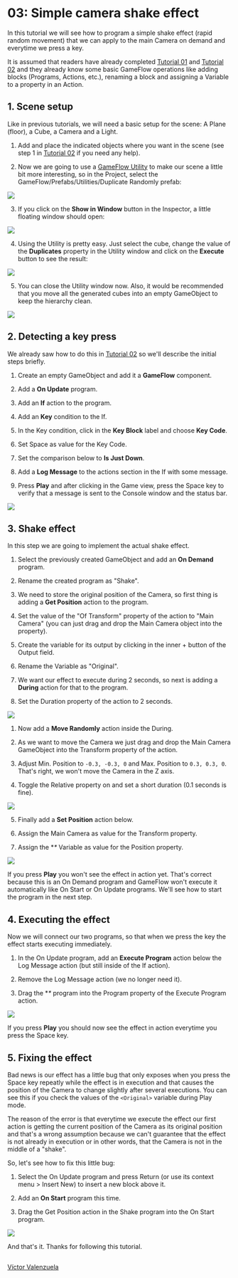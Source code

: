 # 03: Simple camera shake effect

In this tutorial we will see how to program a simple shake effect \(rapid random movement\) that we can apply to the main Camera on demand and everytime we press a key.

It is assumed that readers have already completed [Tutorial 01](01.md) and [Tutorial 02](02.md) and they already know some basic GameFlow operations like adding blocks \(Programs, Actions, etc.\), renaming a block and assigning a Variable to a property in an Action.

## 1. Scene setup

Like in previous tutorials, we will need a basic setup for the scene: A Plane \(floor\), a Cube, a Camera and a Light.

1. Add and place the indicated objects where you want in the scene \(see step 1 in [Tutorial 02](02.md) if you need any help\).

2. Now we are going to use a [GameFlow Utility](https://github.com/evasiongames/gameflow/tree/a7421e42f9065333ad7854eb4695e97f45f64d38/docs/guides/utilities/README.md) to make our scene a little bit more interesting, so in the Project, select the GameFlow/Prefabs/Utilities/Duplicate Randomly prefab:

![](../.gitbook/assets/t03-1-1.png)

3. If you click on the **Show in Window** button in the Inspector, a little floating window should open:

![](../.gitbook/assets/t03-1-2.png)

4. Using the Utility is pretty easy. Just select the cube, change the value of the **Duplicates** property in the Utility window and click on the **Execute** button to see the result:

![](../.gitbook/assets/t03-1-3.png)

5. You can close the Utility window now. Also, it would be recommended that you move all the generated cubes into an empty GameObject to keep the hierarchy clean.

![](../.gitbook/assets/t03-1-4.png)

## 2. Detecting a key press

We already saw how to do this in [Tutorial 02](02.md) so we'll describe the initial steps briefly.

1. Create an empty GameObject and add it a **GameFlow** component.

2. Add a **On Update** program.

3. Add an **If** action to the program.

4. Add an **Key** condition to the If.

5. In the Key condition, click in the **Key Block** label and choose **Key Code**.

6. Set Space as value for the Key Code.

7. Set the comparison below to **Is Just Down**.

8. Add a **Log Message** to the actions section in the If with some message.

9. Press **Play** and after clicking in the Game view, press the Space key to verify that a message is sent to the Console window and the status bar.

![](../.gitbook/assets/t03-2-1.png)

## 3. Shake effect

In this step we are going to implement the actual shake effect.

1. Select the previously created GameObject and add an **On Demand** program.

2. Rename the created program as "Shake".

3. We need to store the original position of the Camera, so first thing is adding a **Get Position** action to the program.

4. Set the value of the "Of Transform" property of the action to "Main Camera" \(you can just drag and drop the Main Camera object into the property\).

5. Create the variable for its output by clicking in the inner + button of the Output field.

6. Rename the Variable as "Original".

7. We want our effect to execute during 2 seconds, so next is adding a **During** action for that to the program.

8. Set the Duration property of the action to 2 seconds.

![](../.gitbook/assets/t03-3-1.png)

1. Now add a **Move Randomly** action inside the During.

2. As we want to move the Camera we just drag and drop the Main Camera GameObject into the Transform property of the action.

3. Adjust Min. Position to `-0.3, -0.3, 0` and Max. Position to `0.3, 0.3, 0`. That's right, we won't move the Camera in the Z axis.

4. Toggle the Relative property on and set a short duration \(0.1 seconds is fine\).

![](../.gitbook/assets/t03-3-2.png)

5. Finally add a **Set Position** action below.

6. Assign the Main Camera as value for the Transform property.

7. Assign the **\** Variable as value for the Position property.

![](../.gitbook/assets/t03-3-3.png)

If you press **Play** you won't see the effect in action yet. That's correct because this is an On Demand program and GameFlow won't execute it automatically like On Start or On Update programs. We'll see how to start the program in the next step.

## 4. Executing the effect

Now we will connect our two programs, so that when we press the key the effect starts executing immediately.

1. In the On Update program, add an **Execute Program** action below the Log Message action \(but still inside of the If action\).

2. Remove the Log Message action \(we no longer need it\).

3. Drag the **\** program into the Program property of the Execute Program action.

![](../.gitbook/assets/t03-4-1.png)

If you press **Play** you should now see the effect in action everytime you press the Space key.

## 5. Fixing the effect

Bad news is our effect has a little bug that only exposes when you press the Space key repeatly while the effect is in execution and that causes the position of the Camera to change slightly after several executions. You can see this if you check the values of the `<Original>` variable during Play mode.

The reason of the error is that everytime we execute the effect our first action is getting the current position of the Camera as its original position and that's a wrong assumption because we can't guarantee that the effect is not already in execution or in other words, that the Camera is not in the middle of a "shake".

So, let's see how to fix this little bug:

1. Select the On Update program and press Return \(or use its context menu &gt; Insert New\) to insert a new block above it.

2. Add an **On Start** program this time.

3. Drag the Get Position action in the Shake program into the On Start program.

![](../.gitbook/assets/t03-5-1.png)

And that's it. Thanks for following this tutorial.

##

[Víctor Valenzuela](https://twitter.com/v4lv1k)


